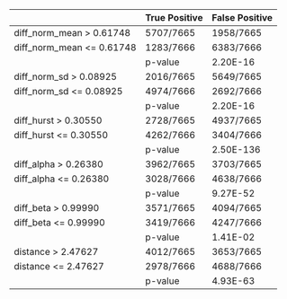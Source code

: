 |                                    	| True Positive 	| False Positive 	|
|------------------------------------	|---------------	|----------------	|
| diff_norm_mean > 0.61748           	| 5707/7665     	| 1958/7665      	|
| diff_norm_mean <= 0.61748          	| 1283/7666     	| 6383/7666      	|
|                                    	| p-value       	| 2.20E-16       	|
| diff_norm_sd > 0.08925             	| 2016/7665     	| 5649/7665      	|
| diff_norm_sd <= 0.08925            	| 4974/7666     	| 2692/7666      	|
|                                    	| p-value       	| 2.20E-16       	|
| diff_hurst > 0.30550               	| 2728/7665     	| 4937/7665      	|
| diff_hurst <= 0.30550              	| 4262/7666     	| 3404/7666      	|
|                                    	| p-value       	| 2.50E-136      	|
| diff_alpha > 0.26380               	| 3962/7665     	| 3703/7665      	|
| diff_alpha <= 0.26380              	| 3028/7666     	| 4638/7666      	|
|                                    	| p-value       	| 9.27E-52       	|
| diff_beta > 0.99990                	| 3571/7665     	| 4094/7665      	|
| diff_beta <= 0.99990               	| 3419/7666     	| 4247/7666      	|
|                                    	| p-value       	| 1.41E-02       	|
| distance > 2.47627                 	| 4012/7665     	| 3653/7665      	|
| distance <= 2.47627                	| 2978/7666     	| 4688/7666      	|
|                                    	| p-value       	| 4.93E-63       	|
